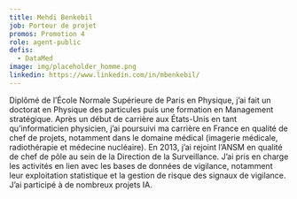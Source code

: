 ```yaml
---
title: Mehdi Benkebil
job: Porteur de projet
promos: Promotion 4
role: agent-public
defis:
  - DataMed
image: img/placeholder_homme.png
linkedin: https://www.linkedin.com/in/mbenkebil/
---
```

Diplômé de l’École Normale Supérieure de Paris en Physique, j’ai fait un doctorat en Physique des particules puis une formation en Management stratégique. Après un début de carrière aux États-Unis en tant qu’informaticien physicien, j’ai poursuivi ma carrière en France en qualité de chef de projets, notamment dans le domaine médical (imagerie médicale, radiothérapie et médecine nucléaire). En 2013, j’ai rejoint l’ANSM en qualité de chef de pôle au sein de la Direction de la Surveillance. J’ai pris en charge les activités en lien avec les bases de données de vigilance, notamment leur exploitation statistique et la gestion de risque des signaux de vigilance. J’ai participé à de nombreux projets IA.